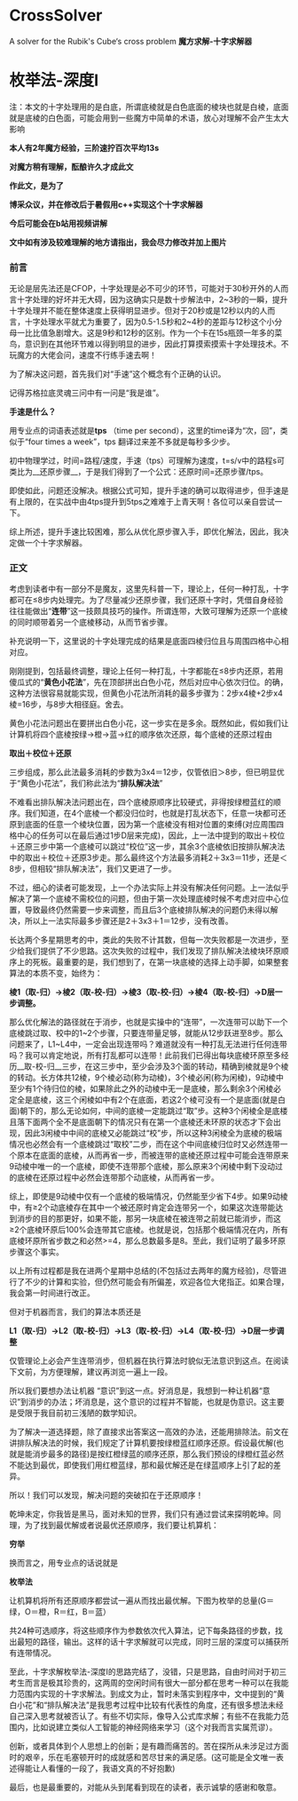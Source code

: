 # CrossSolver
A solver for the Rubik's Cube‘s cross problem
__魔方求解\-十字求解器__

# 枚举法\-深度Ⅰ

注：本文的十字处理用的是白底，所谓底棱就是白色底面的棱块也就是白棱，底面就是底棱的白色面，可能会用到一些魔方中简单的术语，放心对理解不会产生太大影响

__本人有2年魔方经验，三阶速拧百次平均13s__

__对魔方稍有理解，酝酿许久才成此文__

__作此文，是为了__

__博采众议，并在修改后于暑假用c\+\+实现这个十字求解器__

__今后可能会在b站用视频讲解__

__文中如有涉及较难理解的地方请指出，我会尽力修改并加上图片__

### 前言

无论是层先法还是CFOP，十字处理是必不可少的环节，可能对于30秒开外的人而言十字处理的好坏并无大碍，因为这确实只是数十步解法中，2~3秒的一瞬，提升十字处理并不能在整体速度上获得明显进步。但对于20秒或是12秒以内的人而言，十字处理水平就尤为重要了，因为0.5-1.5秒和2~4秒的差距与12秒这个小分母一比比值急剧增大。这是9秒和12秒的区别。作为一个卡在15s瓶颈一年多的菜鸟，意识到在其他环节难以得到明显的进步，因此打算摸索摸索十字处理技术。不玩魔方的大佬会问，速度不行练手速去啊！

为了解决这问题，首先我们对“手速”这个概念有个正确的认识。

记得苏格拉底灵魂三问中有一问是“我是谁”。

__手速是什么？__

用专业点的词语表述就是**tps** （time per second），这里的time译为“次，回”，类似于“four times a week”，tps 翻译过来差不多就是每秒多少步。

初中物理学过，时间=路程/速度，手速（tps）可理解为速度，t=s/v中的路程s可类比为__还原步骤__，于是我们得到了一个公式：还原时间=还原步骤/tps。

即使如此，问题还没解决。根据公式可知，提升手速的确可以取得进步，但手速是有上限的，在实战中由4tps提升到5tps之难难于上青天啊！各位可以亲自尝试一下。

综上所述，提升手速比较困难，那么从优化原步骤入手，即优化解法，因此，我决定做一个十字求解器。

### 正文

考虑到读者中有一部分不是魔友，这里先科普一下，理论上，任何一种打乱，十字都可在≤8步内处理完。为了尽量减少还原步骤，我们还原十字时，凭借自身经验往往能做出“__连带__”这一技颇具技巧的操作。所谓连带，大致可理解为还原一个底棱的同时顺带着另一个底棱移动，从而节省步骤。

补充说明一下，这里说的十字处理完成的结果是底面四棱归位且与周围四格中心相对应。

刚刚提到，包括最终调整，理论上任何一种打乱，十字都能在≤8步内还原，若用傻瓜式的“__黄色小花法__”，先在顶部拼出白色小花，然后对应中心依次归位。的确，这种方法很容易就能实现，但黄色小花法所消耗的最多步骤为：2步x4棱\+2步x4棱=16步，与8步大相径庭。舍去。

黄色小花法问题出在要拼出白色小花，这一步实在是多余。既然如此，假如我们让计算机将四个底棱按绿→橙→蓝→红的顺序依次还原，每个底棱的还原过程由

__取出＋校位＋还原__

三步组成，那么此法最多消耗的步数为3x4＝12步，仅管依旧＞8步，但已明显优于“黄色小花法”，我们称此法为“__排队解决法__”

不难看出排队解决法问题出在，四个底棱原顺序比较硬式，非得按绿橙蓝红的顺序。我们知道，在4个底棱一个都没归位时，也就是打乱状态下，任意一块都可还原到底面的任意一个棱块位置，因为第一个底棱没有相对位置的束缚\(对应周围四格中心的任务可以在最后通过1步D层来完成\)，因此，上一法中提到的取出＋校位＋还原三步中第一个底棱可以跳过“校位”这一步，其余3个底棱依旧按排队解决法中的取出＋校位＋还原3步走。那么最终这个方法最多消耗2＋3x3＝11步，还是＜8步，但相较“排队解决法”，我们又更进了一步。

不过，细心的读者可能发现，上一个办法实际上并没有解决任何问题。上一法似乎解决了第一个底棱不需校位的问题，但由于第一次处理底棱时候不考虑对应中心位置，导致最终仍然需要一步来调整，而且后3个底棱排队解决的问题仍未得以解决，所以上一法实际最多步骤还是2＋3x3＋1＝12步，没有改善。

长达两个多星期思考的中，类此的失败不计其数，但每一次失败都是一次进步，至少给我们提供了不少思路。这次失败的过程中，我们发现了排队解决法棱块环原顺序上的死板。最重要的是，我们想到了，在第一块底棱的选择上动手脚，如果整套算法的本质不变，始终为：

__棱1（取\-归）→棱2（取\-校\-归）→棱3（取\-校\-归）→棱4（取\-校\-归）→D层一步调整。__

那么优化解法的路径就在于消步，也就是实操中的“连带”，一次连带可以助下一个底棱跳过取、校中的1~2个步骤，只要连带量足够，就能从12步跃进至8步。那么问题来了，L1~L4中，一定会出现连带吗？难道就没有一种打乱无法进行任何连带吗？我可以肯定地说，所有打乱都可以连带！此前我们已得出每块底棱环原至多经历__取\-校\-归__三步，在这三步中，至少会涉及3个面的转动，精确到棱就是9个棱的转动。长方体共12棱，9个棱必动\(称为动棱\)，3个棱必闲\(称为闲棱\)，9动棱中至少有1个待归位的棱，如果除此之外的动棱中无一是底棱，那么剩余3个闲棱必定全是底棱，这三个闲棱如中有2个在底面，若这2个棱可没有一个是底面\(就是白面\)朝下的，那么无论如何，中间的底棱一定能跳过“取”步。这种3个闲棱全是底楼且落下面两个全不是底面朝下的情况只有在第一个底棱还未环原的状态才下会出现，因此3闲棱中中间的底棱又必能跳过“校”步，所以这种3闲棱全为底棱的极端情况也必然会有一个底棱跳过“取校”二步，而在这个中间底棱归位时又必然连带一个原本在底面的底棱，从而再省一步，而被连带的底棱还原过程中可能会连带原来9动棱中唯一的一个底棱，即使不连带那个底棱，那么原来3个闲棱中剩下没动过的底棱在还原过程中必然会连带那个动底棱，从而再省一步。

综上，即使是9动棱中仅有一个底棱的极端情况，仍然能至少省下4步。如果9动棱中，有≥2个动底棱存在其中一个被还原时肯定会连带另一个，如果这次连带能达到消步的目的那更好，如果不能，那另一块底棱在被连带之前就已能消步，而这≥2个底棱环原后100%会连带其它底棱。也就是说，包括那个极端情况在内，所有底棱环原所省步数之和必然>=4，那么总数最多是8。至此，我们证明了最多环原步骤这个事实。

以上所有过程都是我在进两个星期中总结的\(不包括过去两年的魔方经验\)，尽管进行了不少的计算和实验，但仍然可能会有所偏差，欢迎各位大佬指正。如果合理，我会第一时间进行改正。

但对于机器而言，我们的算法本质还是

__L1（取\-归）→L2（取\-校\-归）→L3（取\-校\-归）→L4（取\-校\-归）→D层一步调整__

仅管理论上必会产生连带消步，但机器在执行算法时貌似无法意识到这点。在阅读下文前，为方便理解，建议再浏览一遍上一段。

所以我们要想办法让机器 “意识”到这一点。好消息是，我想到一种让机器“意识”到消步的办法；坏消息是，这个意识的过程并不智能，也就是伪意识。这主要是受限于我目前初三浅陋的数学知识。

为了解决一道选择题，除了直接求出答案这一高效的办法，还能用排除法。前文在讲排队解决法的时候，我们规定了计算机要按绿橙蓝红顺序还原。假设最优解\(也就是能消步最多的路径\)是按红橙绿蓝的顺序还原，那么我们预设的绿橙红蓝必然不能达到最优，即使我们用红橙蓝绿，那和最优解还是在绿蓝顺序上引了起的差异。

所以！我们可以发现，解决问题的突破扣在于还原顺序！

乾坤未定，你我皆是黑马，面对未知的世界，我们只有通过尝试来探明乾坤。同理，为了找到最优解或者说最优还原顺序，我们要让机算机：

__穷举__

换而言之，用专业点的话说就是

__枚举法__

让机算机将所有还原顺序都尝试一遍从而找出最优解。下图为枚举的总量\(G＝绿，O＝橙，R＝红，B＝蓝）



共24种可选顺序，将这些顺序作为参数依次代入算法，记下每条路径的步数，找出最短的路径，输出。这样的话十字求解就可以完成，同时三层的深度可以捕获所有连带情况。

至此，十字求解枚举法\-深度Ⅰ的思路完结了，没错，只是思路，自由时间对于初三考生而言是极其珍贵的，这两周的空闲时间有很大一部分都在思考一种可以在我能力范围内实现的十字求解法。到成文为止，暂时未落实到程序中，文中提到的“黄白小花”和“排队解决法”是我思考过程中比较有代表性的角度，还有很多想法未经自己深入思考就被否认了。有些不切实际，像导入公式库求解；有些不在我能力范围内，比如说建立类似人工智能的神经网络来学习（这个对我而言实属荒谬）。

创新，或者具体到个人思想上的创新；是有趣而痛苦的。苦在探所从未涉足过方面时的艰辛，乐在毛塞顿开时的成就感和苦尽甘来的满足感。\(这可能是全文唯一表述得能让人看懂的一段了，我语文真的不好抱歉\)

最后，也是最重要的，对能从头到尾看到现在的读者，表示诚挚的感谢和敬意。

